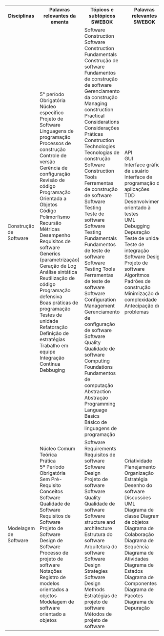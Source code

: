 <table>
    <tr>
      <th>Disciplinas</th>
      <th>Palavras relevantes da ementa</th>
      <th>Tópicos e subtópicos SWEBOK</th>
      <th>Palavras relevantes SWEBOK</th>
    </tr>
    <tr>
        <td>Construção de Software</td>
            <td>5° período</br>	
                Obrigatória</br>	
                Núcleo específico</br>	
                Projeto de Software</br>	
                Linguagens de programação</br>	
                Processos de construção</br>	
                Controle de versão</br>	
                Gerência de configuração</br>	
                Revisão de código</br>	
                Programação Orientada a Objetos</br>	
                Código</br>	
                Polimorfismo</br>	
                Recursão</br>	
                Métricas</br>	
                Desempenho</br> 	
                Requisitos de software</br>	
                Generics (parametrização)</br>	
                Geração de Log</br>	
                Análise sintática</br>	
                Reutilização de código</br>	
                Programação defensiva</br>	
                Boas práticas de programação</br>	
                Testes de unidade</br>	
                Refatoração</br>	
                Definição de estratégias</br>	
                Trabalho em equipe</br>	
                Integração Contínua</br>	
                Debbuging</br>
            </td>
            <td>
                Software Construction</br>	
                Software Construction Fundamentals</br>	
                Construção de software</br>	
                Fundamentos de construção de software</br>	
                Gerenciamento da construção</br>	
                Managing construction</br>	
                Practical Considerations</br>	
                Considerações Práticas</br>	
                Construction Technologies</br>	
                Tecnologias de construção</br>	
                Software Construction Tools</br>	
                Ferramentas de construção de software</br>	
                Software Testing</br>	
                Teste de software</br>	
                Software Testing Fundamentals</br>	
                Fundamentos de teste de software</br>	
                Software Testing Tools</br>	
                Ferramentas de teste de software</br>	
                Software Configuration Management</br>	
                Gerenciamento de configuração de software</br>	
                Software Quality</br> 	
                Qualidade de software</br>	
                Computing Foundations</br>	
                Fundamentos de computação</br>	
                Abstraction</br>	
                Abstração</br>	
                Programming Language Basics</br>	
                Básico de linguagens de programação</br>
            </td>
            <td>
                API</br>
                GUI</br>
                Interface gráfica de usuário</br>
                Interface de programação de aplicações</br>
                TDD</br>
                Desenvolvimento orientado à testes</br>
                UML</br>
                Debugging</br>
                Depuração</br>
                Teste de unidade</br>
                Teste de integração</br>
                Software Design</br>
                Projeto de software</br>
                Algoritmos</br>
                Padrões de construção</br>
                Minimização de complexidade</br>
                Antecipação de problemas</br>
            </td>
    </tr>
    <tr>
        <td>Modelagem de Software</td>
            <td>Núcleo Comum</br>
                Teórica	</br>
                Prática	</br>
                5º Período	</br>
                Obrigatória	</br>
                Sem Pré-Requisito	</br>
                Conceitos</br>
                Software</br>
                Qualidade de Software</br>
                Requisitos de Software</br>
                Projeto de Software	</br>
                Design de Software	</br>
                Processo de projeto de software	</br>
                Notações	</br>
                Registro de modelos orientados a objetos</br>
                Modelagem de software orientado a objetos</br>
            </td>
            <td>
                Software Requirements</br>	
                Requisitos de software</br>	
                Software Design</br>	
                Projeto de software</br>	
                Software Quality</br>	
                Qualidade de software</br>	
                Software structure and architecture</br>	
                Estrutura do software</br>	
                Arquitetura do software</br>	
                Software Design Strategies</br>	
                Software Design Methods</br>	
                Estratégias de projeto de software</br>	
                Métodos de projeto de software</br>	
            </td>
            <td>
                Criatividade</br>
                Planejamento</br>
                Organização</br>
                Estratégia</br>
                Desenho do software</br>
                Discussões</br>
                UML</br>
                Diagrama de classe 
                Diagrama de objetos</br>
                Diagrama de Colaboração</br>
                Diagrama de Sequência</br>
                Diagrama de Atividades</br>
                Diagrama de Estados</br>
                Diagrama de Componentes</br>
                Diagrama de Pacotes</br>
                Diagrama de Depuração</br>
            </td>
    </tr>
</table>

